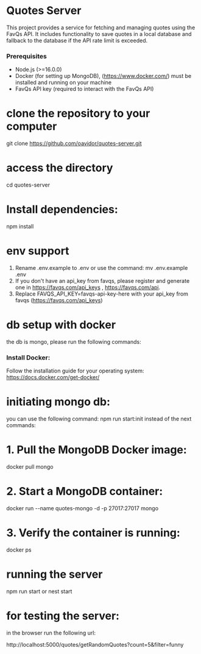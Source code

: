 # Quotes Server

This project provides a service for fetching and managing quotes using the FavQs API. It includes functionality to save quotes in a local database and fallback to the database if the API rate limit is exceeded.

### Prerequisites

- Node.js (>=16.0.0)
- Docker (for setting up MongoDB), (https://www.docker.com/) must be installed and running on your machine
- FavQs API key (required to interact with the FavQs API)

# clone the repository to your computer

git clone https://github.com/oavidor/quotes-server.git

# access the directory

cd quotes-server

# Install dependencies:

npm install

# env support

1. Rename .env.example to .env or use the command:
   mv .env.example .env
2. If you don't have an api_key from favqs, please register and generate one in https://favqs.com/api_keys , https://favqs.com/api.
3. Replace FAVQS_API_KEY=favqs-api-key-here with your api_key from favqs (https://favqs.com/api_keys)

# db setup with docker

the db is mongo, please run the following commands:

### Install Docker:

Follow the installation guide for your operating system: https://docs.docker.com/get-docker/

# initiating mongo db:

you can use the following command:
npm run start:init instead of the next commands:

# 1. Pull the MongoDB Docker image:

docker pull mongo

# 2. Start a MongoDB container:

docker run --name quotes-mongo -d -p 27017:27017 mongo

# 3. Verify the container is running:

docker ps

# running the server

npm run start
or
nest start

# for testing the server:

in the browser run the following url:

http://localhost:5000/quotes/getRandomQuotes?count=5&filter=funny
